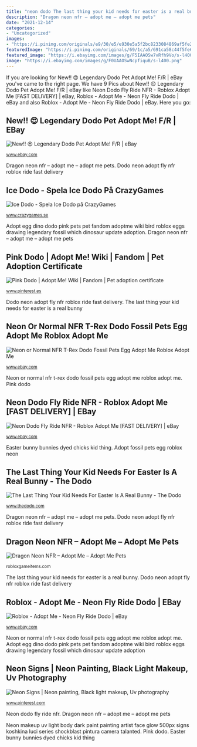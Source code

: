 ```yaml
---
title: "neon dodo The last thing your kid needs for easter is a real bunny"
description: "Dragon neon nfr – adopt me – adopt me pets"
date: "2021-12-14"
categories:
- "Uncategorized"
images:
- "https://i.pinimg.com/originals/e9/30/e5/e930e5a5f2bc8233084869af5fe24fc1.jpg"
featuredImage: "https://i.pinimg.com/originals/69/1c/a5/691ca58c44f5fe6b39511eb772586d54.jpg"
featured_image: "https://i.ebayimg.com/images/g/F5IAAOSw7vRfh9Vo/s-l400.jpg"
image: "https://i.ebayimg.com/images/g/F0UAAOSwNcpfiquB/s-l400.png"
---
```


If you are looking for New!! 😍 Legendary Dodo Pet Adopt Me! F/R | eBay you've came to the right page. We have 9 Pics about New!! 😍 Legendary Dodo Pet Adopt Me! F/R | eBay like Neon Dodo Fly Ride NFR - Roblox Adopt Me [FAST DELIVERY] | eBay, Roblox - Adopt Me - Neon Fly Ride Dodo | eBay and also Roblox - Adopt Me - Neon Fly Ride Dodo | eBay. Here you go:

## New!! 😍 Legendary Dodo Pet Adopt Me! F/R | EBay

![New!! 😍 Legendary Dodo Pet Adopt Me! F/R | eBay](https://i.ebayimg.com/images/g/F0sAAOSwZn9fgmUK/s-l300.jpg "Dodo neon adopt fly nfr roblox ride fast delivery")

<small>www.ebay.com</small>

Dragon neon nfr – adopt me – adopt me pets. Dodo neon adopt fly nfr roblox ride fast delivery

## Ice Dodo - Spela Ice Dodo På CrazyGames

![Ice Dodo - Spela Ice Dodo på CrazyGames](https://images.crazygames.com/ice-dodo/20210513074352/ice-dodo-cover?auto=format,compress&amp;q=75&amp;cs=strip&amp;ch=DPR&amp;w=1200&amp;h=630&amp;fit=crop "Neon or normal nfr t-rex dodo fossil pets egg adopt me roblox adopt me")

<small>www.crazygames.se</small>

Adopt egg dino dodo pink pets pet fandom adoptme wiki bird roblox eggs drawing legendary fossil which dinosaur update adoption. Dragon neon nfr – adopt me – adopt me pets

## Pink Dodo | Adopt Me! Wiki | Fandom | Pet Adoption Certificate

![Pink Dodo | Adopt Me! Wiki | Fandom | Pet adoption certificate](https://i.pinimg.com/originals/e9/30/e5/e930e5a5f2bc8233084869af5fe24fc1.jpg "Dodo neon adopt fly nfr roblox ride fast delivery")

<small>www.pinterest.es</small>

Dodo neon adopt fly nfr roblox ride fast delivery. The last thing your kid needs for easter is a real bunny

## Neon Or Normal NFR T-Rex Dodo Fossil Pets Egg Adopt Me Roblox Adopt Me

![Neon or Normal NFR T-Rex Dodo Fossil Pets Egg Adopt Me Roblox Adopt Me](https://i.ebayimg.com/images/g/F5IAAOSw7vRfh9Vo/s-l400.jpg "Easter bunny bunnies dyed chicks kid thing")

<small>www.ebay.com</small>

Neon or normal nfr t-rex dodo fossil pets egg adopt me roblox adopt me. Pink dodo

## Neon Dodo Fly Ride NFR - Roblox Adopt Me [FAST DELIVERY] | EBay

![Neon Dodo Fly Ride NFR - Roblox Adopt Me [FAST DELIVERY] | eBay](https://i.ebayimg.com/images/g/xPAAAOSwp5ZfhyeM/s-l300.jpg "Adopt egg dino dodo pink pets pet fandom adoptme wiki bird roblox eggs drawing legendary fossil which dinosaur update adoption")

<small>www.ebay.com</small>

Easter bunny bunnies dyed chicks kid thing. Adopt fossil pets egg roblox neon

## The Last Thing Your Kid Needs For Easter Is A Real Bunny - The Dodo

![The Last Thing Your Kid Needs For Easter Is A Real Bunny - The Dodo](https://assets3.thrillist.com/v1/image/2506425/1200x600/crop; "The last thing your kid needs for easter is a real bunny")

<small>www.thedodo.com</small>

Dragon neon nfr – adopt me – adopt me pets. Dodo neon adopt fly nfr roblox ride fast delivery

## Dragon Neon NFR – Adopt Me – Adopt Me Pets

![Dragon Neon NFR – Adopt Me – Adopt Me Pets](https://robloxgameitems.com/wp-content/uploads/2020/12/Dragon-NFR.png "New!! 😍 legendary dodo pet adopt me! f/r")

<small>robloxgameitems.com</small>

The last thing your kid needs for easter is a real bunny. Dodo neon adopt fly nfr roblox ride fast delivery

## Roblox - Adopt Me - Neon Fly Ride Dodo | EBay

![Roblox - Adopt Me - Neon Fly Ride Dodo | eBay](https://i.ebayimg.com/images/g/F0UAAOSwNcpfiquB/s-l400.png "Neon signs")

<small>www.ebay.com</small>

Neon or normal nfr t-rex dodo fossil pets egg adopt me roblox adopt me. Adopt egg dino dodo pink pets pet fandom adoptme wiki bird roblox eggs drawing legendary fossil which dinosaur update adoption

## Neon Signs | Neon Painting, Black Light Makeup, Uv Photography

![Neon Signs | Neon painting, Black light makeup, Uv photography](https://i.pinimg.com/originals/69/1c/a5/691ca58c44f5fe6b39511eb772586d54.jpg "Neon or normal nfr t-rex dodo fossil pets egg adopt me roblox adopt me")

<small>www.pinterest.com</small>

Neon dodo fly ride nfr. Dragon neon nfr – adopt me – adopt me pets

Neon makeup uv light body dark paint painting artist face glow 500px signs koshkina luci series shockblast pintura camera talanted. Pink dodo. Easter bunny bunnies dyed chicks kid thing
